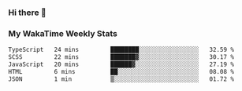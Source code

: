 ### Hi there 👋

<!--
**royschrauwen/royschrauwen** is a ✨ _special_ ✨ repository because its `README.md` (this file) appears on your GitHub profile.

Here are some ideas to get you started:

- 🔭 I’m currently working on ...
- 🌱 I’m currently learning ...
- 👯 I’m looking to collaborate on ...
- 🤔 I’m looking for help with ...
- 💬 Ask me about ...
- 📫 How to reach me: ...
- 😄 Pronouns: ...
- ⚡ Fun fact: ...
-->


### My WakaTime Weekly Stats
<!--START_SECTION:waka-->

```txt
TypeScript   24 mins         ████████░░░░░░░░░░░░░░░░░   32.59 %
SCSS         22 mins         ███████▓░░░░░░░░░░░░░░░░░   30.17 %
JavaScript   20 mins         ██████▓░░░░░░░░░░░░░░░░░░   27.19 %
HTML         6 mins          ██░░░░░░░░░░░░░░░░░░░░░░░   08.08 %
JSON         1 min           ▒░░░░░░░░░░░░░░░░░░░░░░░░   01.72 %
```

<!--END_SECTION:waka-->
